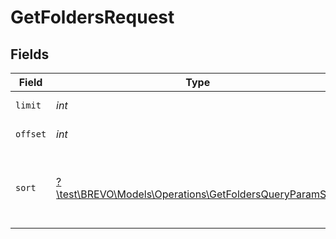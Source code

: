 # GetFoldersRequest


## Fields

| Field                                                                                                                          | Type                                                                                                                           | Required                                                                                                                       | Description                                                                                                                    |
| ------------------------------------------------------------------------------------------------------------------------------ | ------------------------------------------------------------------------------------------------------------------------------ | ------------------------------------------------------------------------------------------------------------------------------ | ------------------------------------------------------------------------------------------------------------------------------ |
| `limit`                                                                                                                        | *int*                                                                                                                          | :heavy_check_mark:                                                                                                             | Number of documents per page                                                                                                   |
| `offset`                                                                                                                       | *int*                                                                                                                          | :heavy_check_mark:                                                                                                             | Index of the first document of the page                                                                                        |
| `sort`                                                                                                                         | [?\test\BREVO\Models\Operations\GetFoldersQueryParamSort](../../Models/Operations/GetFoldersQueryParamSort.md)                 | :heavy_minus_sign:                                                                                                             | Sort the results in the ascending/descending order of record creation. Default order is **descending** if `sort` is not passed |